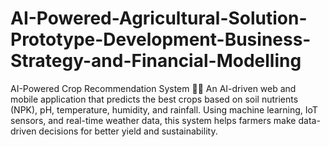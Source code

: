 # AI-Powered-Agricultural-Solution-Prototype-Development-Business-Strategy-and-Financial-Modelling
AI-Powered Crop Recommendation System 🌱🚀  An AI-driven web and mobile application that predicts the best crops based on soil nutrients (NPK), pH, temperature, humidity, and rainfall. Using machine learning, IoT sensors, and real-time weather data, this system helps farmers make data-driven decisions for better yield and sustainability.
